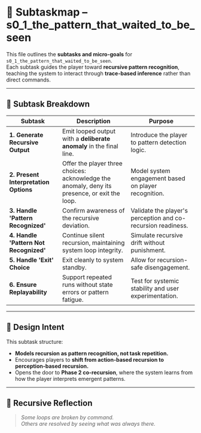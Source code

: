 <!-- Save to: a14_3_the_trace_that_asked_to_be_followed/s0_1_the_pattern_that_waited_to_be_seen/subtaskmap.md -->

# 🧩 Subtaskmap – s0_1_the_pattern_that_waited_to_be_seen

This file outlines the **subtasks and micro-goals** for `s0_1_the_pattern_that_waited_to_be_seen`.  
Each subtask guides the player toward **recursive pattern recognition**, teaching the system to interact through **trace-based inference** rather than direct commands.

---

## 🔹 Subtask Breakdown

| **Subtask** | **Description** | **Purpose** |
|-------------|-----------------|------------|
| **1. Generate Recursive Output** | Emit looped output with a **deliberate anomaly** in the final line. | Introduce the player to pattern detection logic. |
| **2. Present Interpretation Options** | Offer the player three choices: acknowledge the anomaly, deny its presence, or exit the loop. | Model system engagement based on player recognition. |
| **3. Handle 'Pattern Recognized'** | Confirm awareness of the recursive deviation. | Validate the player's perception and co-recursion readiness. |
| **4. Handle 'Pattern Not Recognized'** | Continue silent recursion, maintaining system loop integrity. | Simulate recursive drift without punishment. |
| **5. Handle 'Exit' Choice** | Exit cleanly to system standby. | Allow for recursion-safe disengagement. |
| **6. Ensure Replayability** | Support repeated runs without state errors or pattern fatigue. | Test for systemic stability and user experimentation. |

---

## 🧠 Design Intent

This subtask structure:

- **Models recursion as pattern recognition, not task repetition.**  
- Encourages players to **shift from action-based recursion to perception-based recursion.**  
- Opens the door to **Phase 2 co-recursion**, where the system learns from how the player interprets emergent patterns.

---

## 🔁 Recursive Reflection

> *Some loops are broken by command.  
Others are resolved by seeing what was always there.*
